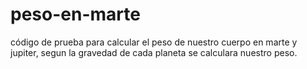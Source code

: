 # peso-en-marte
código de prueba para calcular el peso de nuestro cuerpo en marte y jupiter,  segun la gravedad de cada planeta se calculara nuestro peso.
